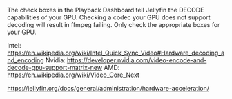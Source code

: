 The check boxes in the Playback Dashboard tell Jellyfin the DECODE capabilities of your GPU. Checking a codec your GPU does not support decoding will result in ffmpeg failing. Only check the appropriate boxes for your GPU.

Intel: https://en.wikipedia.org/wiki/Intel_Quick_Sync_Video#Hardware_decoding_and_encoding
Nvidia: https://developer.nvidia.com/video-encode-and-decode-gpu-support-matrix-new
AMD: https://en.wikipedia.org/wiki/Video_Core_Next

https://jellyfin.org/docs/general/administration/hardware-acceleration/
